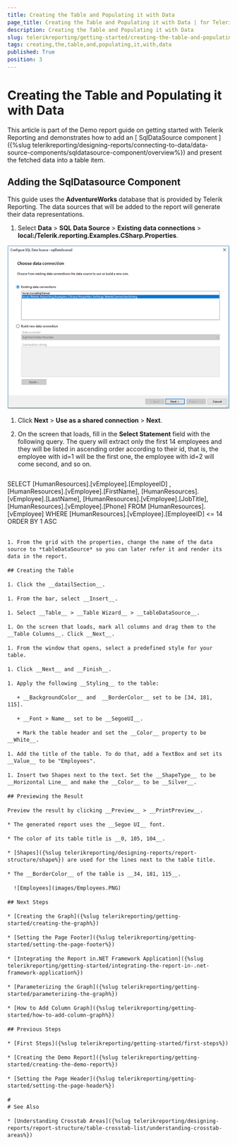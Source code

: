 ```yaml
---
title: Creating the Table and Populating it with Data
page_title: Creating the Table and Populating it with Data | for Telerik Reporting Documentation
description: Creating the Table and Populating it with Data
slug: telerikreporting/getting-started/creating-the-table-and-populating-it-with-data
tags: creating,the,table,and,populating,it,with,data
published: True
position: 3
---
```


# Creating the Table and Populating it with Data



This article is part of the Demo report guide on getting started with Telerik Reporting and demonstrates how to add an         [        SqlDataSource component      ]({%slug telerikreporting/designing-reports/connecting-to-data/data-source-components/sqldatasource-component/overview%})         and present the fetched data into a table item.       

## Adding the SqlDatasource Component

This guide uses the __AdventureWorks__ database that is provided by Telerik Reporting.           The data sources that will be added to the report will generate their data representations.         

1. Select __Data__ > __SQL Data Source__ > __Existing data connections__ > __local:/Telerik.reporting.Examples.CSharp.Properties__.               

  ![3](images/3.PNG)

1. Click __Next__ > __Use as a shared connection__ > __Next__.             

1. On the screen that loads, fill in the __Select Statement__ field with the following query.               The query will extract only the first 14 employees and they will be listed in ascending order according to their id, that is,               the employee with id=1 will be the first one, the employee with id=2 will come second, and so on.             

    
      ````sql
SELECT
[HumanResources].[vEmployee].[EmployeeID] ,
[HumanResources].[vEmployee].[FirstName],
[HumanResources].[vEmployee].[LastName],
[HumanResources].[vEmployee].[JobTitle],
[HumanResources].[vEmployee].[Phone]
FROM [HumanResources].[vEmployee]
WHERE [HumanResources].[vEmployee].[EmployeeID] <= 14
ORDER BY 1 ASC
````

1. From the grid with the properties, change the name of the data source to *tableDataSource* so you can later refer it and render its data in the report.             

## Creating the Table

1. Click the __datailSection__.             

1. From the bar, select __Insert__.             

1. Select __Table__ > __Table Wizard__ > __tableDataSource__.             

1. On the screen that loads, mark all columns and drag them to the __Table Columns__. Click __Next__.             

1. From the window that opens, select a predefined style for your table.             

1. Click __Next__ and __Finish__.             

1. Apply the following __Styling__ to the table:             

   + __BackgroundColor__ and  __BorderColor__ set to be [34, 181, 115].                 

   + __Font > Name__ set to be __SegoeUI__.                 

   + Mark the table header and set the __Color__ property to be __White__.                 

1. Add the title of the table. To do that, add a TextBox and set its __Value__ to be "Employees".             

1. Insert two Shapes next to the text. Set the __ShapeType__ to be __Horizontal Line__ and make the __Color__ to be __Silver__.              

## Previewing the Result

Preview the result by clicking __Preview__ > __PrintPreview__.         

* The generated report uses the __Segoe UI__ font.             

* The color of its table title is __0, 105, 104__.             

* [Shapes]({%slug telerikreporting/designing-reports/report-structure/shape%}) are used for the lines next to the table title.             

* The __BorderColor__ of the table is __34, 181, 115__.               

  ![Employees](images/Employees.PNG)

## Next Steps

* [Creating the Graph]({%slug telerikreporting/getting-started/creating-the-graph%})

* [Setting the Page Footer]({%slug telerikreporting/getting-started/setting-the-page-footer%})

* [Integrating the Report in.NET Framework Application]({%slug telerikreporting/getting-started/integrating-the-report-in-.net-framework-application%})

* [Parameterizing the Graph]({%slug telerikreporting/getting-started/parameterizing-the-graph%})

* [How to Add Column Graph]({%slug telerikreporting/getting-started/how-to-add-column-graph%})

## Previous Steps

* [First Steps]({%slug telerikreporting/getting-started/first-steps%})

* [Creating the Demo Report]({%slug telerikreporting/getting-started/creating-the-demo-report%})

* [Setting the Page Header]({%slug telerikreporting/getting-started/setting-the-page-header%})

#
# See Also

* [Understanding Crosstab Areas]({%slug telerikreporting/designing-reports/report-structure/table-crosstab-list/understanding-crosstab-areas%})

